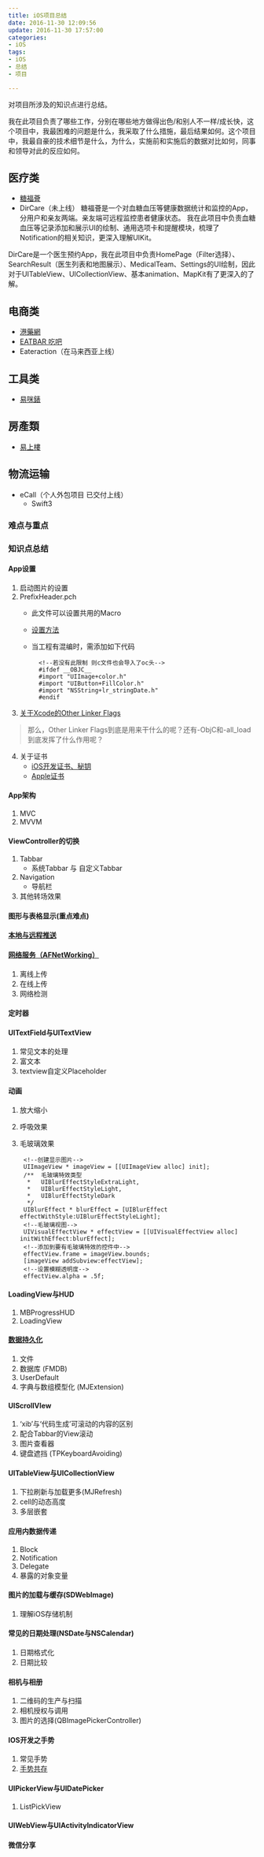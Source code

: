 ```yaml
---
title: iOS项目总结
date: 2016-11-30 12:09:56
update: 2016-11-30 17:57:00
categories: 
- iOS
tags:
- iOS
- 总结
- 项目

---
```

对项目所涉及的知识点进行总结。

我在此项目负责了哪些工作，分别在哪些地方做得出色/和别人不一样/成长快，这个项目中，我最困难的问题是什么，我采取了什么措施，最后结果如何。这个项目中，我最自豪的技术细节是什么，为什么，实施前和实施后的数据对比如何，同事和领导对此的反应如何。

## 医疗类
- [糖福薈](https://itunes.apple.com/cn/app/tang-fu-hui/id1194434437?mt=8)
- DirCare（未上线）
糖福薈是一个对血糖血压等健康数据统计和监控的App，分用户和亲友两端。亲友端可远程监控患者健康状态。
我在此项目中负责血糖血压等记录添加和展示UI的绘制、通用选项卡和提醒模块，梳理了Notification的相关知识，更深入理解UIKit。

DirCare是一个医生预约App，我在此项目中负责HomePage（Filter选择）、SearchResult（医生列表和地图展示）、MedicalTeam、Settings的UI绘制，因此对于UITableView、UICollectionView、基本animation、MapKit有了更深入的了解。
## 电商类
- [港藥網](https://itunes.apple.com/cn/app/gang-yao-wang-xiang-gang-yao/id1042925913?mt=8)
- [EATBAR 吃吧](https://itunes.apple.com/cn/app/eatber-chi-baapp-xiang-gang/id1021841744?mt=8)
- Eateraction（在马来西亚上线）



## 工具类
- [易咪錶](https://itunes.apple.com/cn/app/yi-mi-biao-quan-ao-ren-ren/id1145701266?mt=8)

<!--- [Macau EasyCheck](https://itunes.apple.com/cn/app/macau-easycheck/id911653250?mt=8)-->

## 房產類
- [易上樓](https://itunes.apple.com/cn/app/easyhome-macau-yi-shang-lou/id1107872819?mt=8)

## 物流运输
- eCall（个人外包项目 已交付上线）
	- Swift3

### 难点与重点

### 知识点总结
#### App设置
1. 启动图片的设置
2. PrefixHeader.pch
	* 此文件可以设置共用的Macro
	* [设置方法](http://www.jianshu.com/p/a19bb67d705e)
	* 当工程有混编时，需添加如下代码 
	
			<!--若没有此限制 则c文件也会导入了oc头-->
			#ifdef __OBJC__
			#import "UIImage+color.h"
			#import "UIButton+FillColor.h"
			#import "NSString+lr_stringDate.h"
			#endif
3. [关于Xcode的Other Linker Flags](http://blog.csdn.net/meegomeego/article/details/19343423)
> 那么，Other Linker Flags到底是用来干什么的呢？还有-ObjC和-all_load到底发挥了什么作用呢？

4. 关于证书
	* [iOS开发证书、秘钥](http://www.cnblogs.com/kenshincui/p/4168532.html#certificate)
	* [Apple证书](http://blog.csdn.net/holydancer/article/details/9219333)

#### App架构
1. MVC
2. MVVM

#### ViewController的切换
1. Tabbar
	* 系统Tabbar 与 自定义Tabbar
2. Navigation
	* 导航栏 
3. 其他转场效果

#### 图形与表格显示(重点难点)
#### [本地与远程推送](https://bluerunrun.github.io/2016/12/01/iOS-Notifications/)
#### [网络服务（AFNetWorking）](https://github.com/AFNetworking/AFNetworking)
1. 离线上传
2. 在线上传
3. 网络检测

#### 定时器
#### UITextField与UITextView
1. 常见文本的处理
2. 富文本
3. textview自定义Placeholder

#### 动画
1. 放大缩小
2. 呼吸效果
3. 毛玻璃效果

		<!--创建显示图片-->
		UIImageView * imageView = [[UIImageView alloc] init];
		/**  毛玻璃特效类型
		 *   UIBlurEffectStyleExtraLight,
		 *   UIBlurEffectStyleLight,
		 *   UIBlurEffectStyleDark
		 */  
		UIBlurEffect * blurEffect = [UIBlurEffect effectWithStyle:UIBlurEffectStyleLight];
		<!--毛玻璃视图-->
		UIVisualEffectView * effectView = [[UIVisualEffectView alloc] initWithEffect:blurEffect];
		<!--添加到要有毛玻璃特效的控件中-->
		effectView.frame = imageView.bounds;
		[imageView addSubview:effectView];
		<!--设置模糊透明度-->
		effectView.alpha = .5f;

#### LoadingView与HUD 
1. MBProgressHUD
2. LoadingView

#### [数据持久化](http://www.cocoachina.com/ios/20161115/18084.html)
1. 文件 
2. 数据库 (FMDB)
3. UserDefault
4. 字典与数组模型化 (MJExtension)

#### UIScrollVIew
1. ‘xib’与‘代码生成’可滚动的内容的区别
2. 配合Tabbar的View滚动
3. 图片查看器
4. 键盘遮挡 (TPKeyboardAvoiding)

#### UITableView与UICollectionView
1. 下拉刷新与加载更多(MJRefresh)
2. cell的动态高度
3. 多层嵌套

#### 应用内数据传递
1. Block
2. Notification
3. Delegate
4. 暴露的对象变量

#### 图片的加载与缓存(SDWebImage)
1. 理解iOS存储机制

#### 常见的日期处理(NSDate与NSCalendar)
1.  日期格式化
2.  日期比较

#### 相机与相册
1. 二维码的生产与扫描
2. 相机授权与调用
3. 图片的选择(QBImagePickerController)

#### IOS开发之手势
1. 常见手势
2. [手势共存](http://www.cnblogs.com/iphone520/archive/2011/10/27/2226548.html)

#### UIPickerView与UIDatePicker
1. ListPickView

#### UIWebView与UIActivityIndicatorView
#### 微信分享